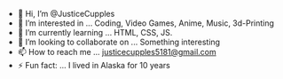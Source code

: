 - 👋 Hi, I’m @JusticeCupples
- 👀 I’m interested in ... Coding, Video Games, Anime, Music, 3d-Printing
- 🌱 I’m currently learning ... HTML, CSS, JS.
- 💞️ I’m looking to collaborate on ... Something interesting
- 📫 How to reach me ... justicecupples5181@gmail.com
- ⚡ Fun fact: ... I lived in Alaska for 10 years

<!---
JusticeCupples/JusticeCupples is a ✨ special ✨ repository because its `README.md` (this file) appears on your GitHub profile.
You can click the Preview link to take a look at your changes.
--->
